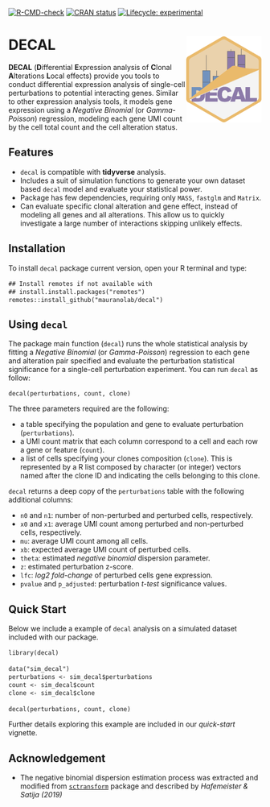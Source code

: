 <!-- badges: start -->
[![R-CMD-check](https://github.com/mauranolab/decal/workflows/R-CMD-check/badge.svg)](https://github.com/mauranolab/decal/actions)
[![CRAN status](https://www.r-pkg.org/badges/version/decal)](https://CRAN.R-project.org/package=decal)
[![Lifecycle: experimental](https://img.shields.io/badge/lifecycle-experimental-orange.svg)](https://lifecycle.r-lib.org/articles/stages.html#experimental)
<!-- badges: end -->

# DECAL <img src="man/figures/logo.png" align="right" width="150px"/>

**DECAL** (**D**ifferential **E**xpression analysis of **C**lonal
**A**lterations **L**ocal effects) provide you tools to conduct differential
expression analysis of single-cell perturbations to potential interacting
genes.
Similar to other expression analysis tools, it models gene expression using
a _Negative Binomial_ (or _Gamma-Poisson_) regression, modeling each gene
UMI count by the cell total count and the cell alteration status.

## Features

- `decal` is compatible with **tidyverse** analysis.
- Includes a suit of simulation functions to generate your own dataset based
  `decal` model and evaluate your statistical power.
- Package has few dependencies, requiring only `MASS`, `fastglm` and `Matrix`.
- Can evaluate specific clonal alteration and gene effect, instead of
  modeling all genes and all alterations. This allow us to quickly investigate
  a large number of interactions skipping unlikely effects.

## Installation

To install `decal` package current version, open your R terminal and type:

```{r}
## Install remotes if not available with
## install.install.packages("remotes")
remotes::install_github("mauranolab/decal")
```

## Using `decal`

The package main function (`decal`) runs the whole statistical analysis by
fitting a _Negative Binomial_ (or _Gamma-Poisson_) regression to each gene
and alteration pair specified and evaluate the perturbation statistical
significance for a single-cell perturbation experiment. You can run `decal`
as follow:

```{r}
decal(perturbations, count, clone)
```

The three parameters required are the following:

- a table specifying the population and gene to evaluate perturbation
  (`perturbations`).
- a UMI count matrix that each column correspond to a cell and each row
  a gene or feature (`count`).
- a list of cells specifying your clones composition (`clone`). This is
  represented by a R list composed by character (or integer) vectors named
  after the clone ID and indicating the cells belonging to this clone.

`decal` returns a deep copy of the `perturbations` table with the following
additional columns:

- `n0` and `n1`: number of non-perturbed and perturbed cells, respectively.
- `x0` and `x1`: average UMI count among perturbed and non-perturbed cells,
  respectively.
- `mu`: average UMI count among all cells.
- `xb`: expected average UMI count of perturbed cells.
- `theta`: estimated _negative binomial_ dispersion parameter.
- `z`: estimated perturbation z-score.
- `lfc`: _log2 fold-change_ of perturbed cells gene expression.
- `pvalue` and `p_adjusted`: perturbation _t-test_ significance values.


## Quick Start

Below we include a example of `decal` analysis on a simulated dataset included
with our package.

```{r}
library(decal)

data("sim_decal")
perturbations <- sim_decal$perturbations
count <- sim_decal$count
clone <- sim_decal$clone

decal(perturbations, count, clone)
```

Further details exploring this example are included in our _quick-start_
vignette.

## Acknowledgement

- The negative binomial dispersion estimation process was extracted and modified
  from [`sctransform`](https://github.com/ChristophH/sctransform) package and
  described by _Hafemeister & Satija (2019)_
